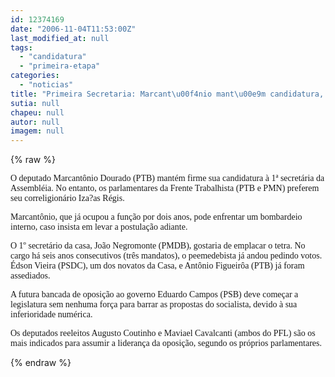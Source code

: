 ```yaml
---
id: 12374169
date: "2006-11-04T11:53:00Z"
last_modified_at: null
tags:
  - "candidatura"
  - "primeira-etapa"
categories:
  - "noticias"
title: "Primeira Secretaria: Marcant\u00f4nio mant\u00e9m candidatura, mas Iza?as \u00e9 o preferido"
sutia: null
chapeu: null
autor: null
imagem: null
---
```

{% raw %}
<p><P><FONT face=Verdana>O deputado Marcantônio Dourado (PTB) mantém firme sua candidatura à 1ª secretária da Assembléia. No entanto, os parlamentares da Frente Trabalhista (PTB e PMN) preferem seu correligionário Iza?as Régis.</FONT></P></p>
<p><P><FONT face=Verdana>Marcantônio, que já ocupou a função por dois anos, pode enfrentar um bombardeio interno, caso insista em levar a postulação adiante.</FONT></P></p>
<p><P><FONT face=Verdana>O 1º secretário da casa, João Negromonte (PMDB), gostaria de emplacar o tetra. No cargo há seis anos consecutivos (três mandatos), o peemedebista já andou pedindo votos. Édson Vieira (PSDC), um dos novatos da Casa, e Antônio Figueirôa (PTB) já foram assediados.</FONT></P></p>
<p><P><FONT face=Verdana>A futura bancada de oposição ao governo Eduardo Campos (PSB) deve começar a legislatura sem nenhuma força para barrar as propostas do socialista, devido à sua inferioridade numérica. </FONT></P></p>
<p><P><FONT face=Verdana>Os deputados reeleitos Augusto Coutinho e Maviael Cavalcanti (ambos do PFL) são os mais indicados para assumir a liderança da oposição, segundo os próprios parlamentares.</FONT></P> </p>
{% endraw %}